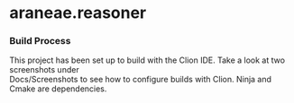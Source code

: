 # araneae.reasoner 

### Build Process 
This project has been set up to build with the Clion IDE. Take a look at two screenshots under  
Docs/Screenshots to see how to configure builds with Clion. Ninja and Cmake are dependencies.